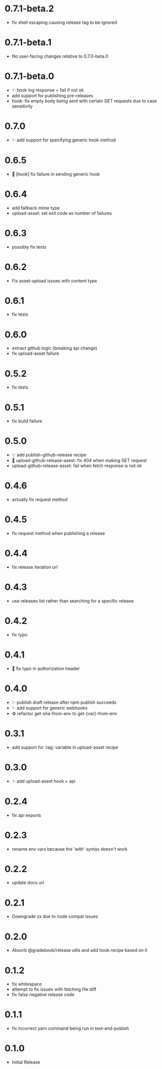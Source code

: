 # 0.7.1-beta.2

 - fix shell escaping causing release tag to be ignored

# 0.7.1-beta.1

 - No user-facing changes relative to 0.7.0-beta.0

# 0.7.1-beta.0

 - :sparkles: hook log response + fail if not ok
 - add support for publishing pre-releases
 - hook: fix empty body being sent with certain GET requests due to case sensitivity

# 0.7.0

 - :sparkles: add support for specifying generic hook method

# 0.6.5

 - :bug: [hook] fix failure in sending generic hook

# 0.6.4

 - add fallback mime type
 - upload-asset: set exit code as number of failures

# 0.6.3

 - possibly fix tests

# 0.6.2

 - Fix asset-upload issues with content type

# 0.6.1

 - fix tests

# 0.6.0

 - extract github logic (breaking api change)
 - fix upload-asset failure

# 0.5.2

 - fix tests

# 0.5.1

 - fix build failure

# 0.5.0

 - :sparkles: add publish-github-release recipe
 - :bug: upload-github-release-asest: fix 404 when making GET request
 - upload-github-release-asset: fail when fetch response is not ok

# 0.4.6

 - actually fix request method

# 0.4.5

 - fix request method when publishing a release

# 0.4.4

 - fix release iteration url

# 0.4.3

 - use releases list rather than searching for a specific release

# 0.4.2

 - fix typo

# 0.4.1

 - :bug: fix typo in authorization header

# 0.4.0

 - :sparkles: publish draft release after npm publish succeeds
 - :sparkles: add support for generic webhooks
 - :recycle:  refactor get-sha-from-env to get-{var}-from-env

# 0.3.1

 - add support for :tag: variable in upload-asset recipe

# 0.3.0

 - :sparkles: add upload-asset hook + api

# 0.2.4

 - fix api exports

# 0.2.3

 - rename env vars because the 'with' syntax doesn't work

# 0.2.2

 - update docs url

# 0.2.1

 - Downgrade zx due to node compat issues

# 0.2.0

 - Absorb @gradebook/release utils and add hook recipe based on it

# 0.1.2

 - fix whitespace
 - attempt to fix issues with fetching file diff
 - fix false negative release code

# 0.1.1

 - fix incorrect yarn command being run in test-and-publish

# 0.1.0

 - Initial Release

